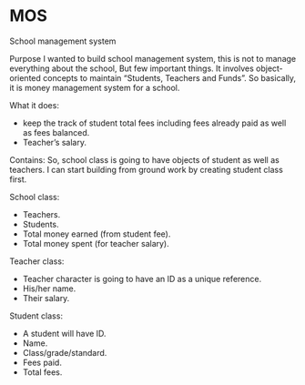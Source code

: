 # MOS
School management system

Purpose
I wanted to build school management system, this is not to manage everything about the school, But few important things. It involves object-oriented concepts to maintain “Students, Teachers and Funds”. So basically, it is money management system for a school.

What it does:
-	keep the track of student total fees including fees already paid as well as fees balanced.
-	Teacher’s salary.

Contains:
So, school class is going to have objects of student as well as teachers. I can start building from ground work by creating student class first.

School class:
-	Teachers.
-	Students.
-	Total money earned (from student fee).
-	Total money spent (for teacher salary).

Teacher class:
-	Teacher character is going to have an ID as a unique reference.
-	His/her name.
-	Their salary.

Student class:
-	A student will have ID.
-	Name.
-	Class/grade/standard.
-	Fees paid.
-	Total fees.


